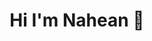 <h1 align="center">Hi I'm Nahean 👋<h1>

<a href="https://www.instagram.com/nahean_tarik" class="instagram"><i class="fa fa-instagram"></i></a>

